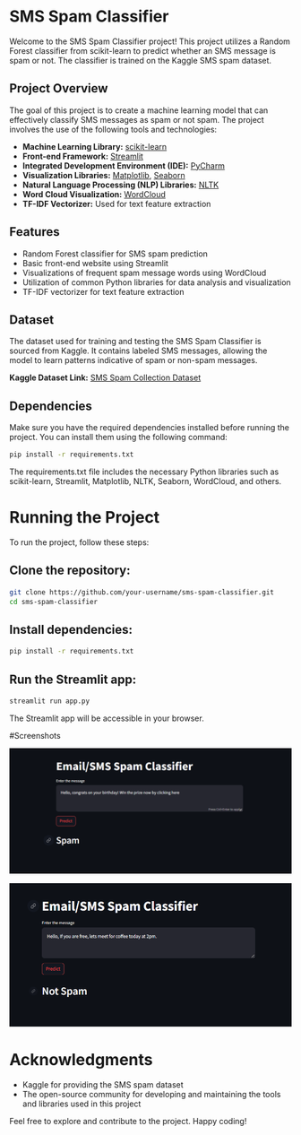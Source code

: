 # SMS Spam Classifier

Welcome to the SMS Spam Classifier project! This project utilizes a Random Forest classifier from scikit-learn to predict whether an SMS message is spam or not. The classifier is trained on the Kaggle SMS spam dataset.

## Project Overview

The goal of this project is to create a machine learning model that can effectively classify SMS messages as spam or not spam. The project involves the use of the following tools and technologies:

- **Machine Learning Library:** [scikit-learn](https://scikit-learn.org/)
- **Front-end Framework:** [Streamlit](https://www.streamlit.io/)
- **Integrated Development Environment (IDE):** [PyCharm](https://www.jetbrains.com/pycharm/)
- **Visualization Libraries:** [Matplotlib](https://matplotlib.org/), [Seaborn](https://seaborn.pydata.org/)
- **Natural Language Processing (NLP) Libraries:** [NLTK](https://www.nltk.org/)
- **Word Cloud Visualization:** [WordCloud](https://github.com/amueller/word_cloud)
- **TF-IDF Vectorizer:** Used for text feature extraction

## Features

- Random Forest classifier for SMS spam prediction
- Basic front-end website using Streamlit
- Visualizations of frequent spam message words using WordCloud
- Utilization of common Python libraries for data analysis and visualization
- TF-IDF vectorizer for text feature extraction

## Dataset

The dataset used for training and testing the SMS Spam Classifier is sourced from Kaggle. It contains labeled SMS messages, allowing the model to learn patterns indicative of spam or non-spam messages.

**Kaggle Dataset Link:** [SMS Spam Collection Dataset](https://www.kaggle.com/datasets/uciml/sms-spam-collection-dataset)

## Dependencies

Make sure you have the required dependencies installed before running the project. You can install them using the following command:

```bash
pip install -r requirements.txt
```
The requirements.txt file includes the necessary Python libraries such as scikit-learn, Streamlit, Matplotlib, NLTK, Seaborn, WordCloud, and others.

# Running the Project
To run the project, follow these steps:

## Clone the repository:

```bash
git clone https://github.com/your-username/sms-spam-classifier.git
cd sms-spam-classifier
```
## Install dependencies:

```bash
pip install -r requirements.txt
```
## Run the Streamlit app:

```bash
streamlit run app.py
```
The Streamlit app will be accessible in your browser.

#Screenshots

![Application](spam.png)

![Application](notspam.png)

# Acknowledgments

- Kaggle for providing the SMS spam dataset
- The open-source community for developing and maintaining the tools and libraries used in this project

Feel free to explore and contribute to the project. Happy coding!
